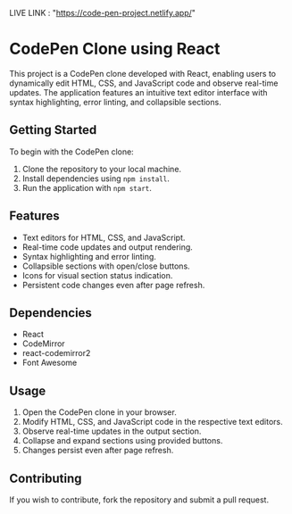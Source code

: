 LIVE LINK : "https://code-pen-project.netlify.app/"

# CodePen Clone using React

This project is a CodePen clone developed with React, enabling users to dynamically edit HTML, CSS, and JavaScript code and observe real-time updates. The application features an intuitive text editor interface with syntax highlighting, error linting, and collapsible sections.

## Getting Started

To begin with the CodePen clone:

1. Clone the repository to your local machine.
2. Install dependencies using `npm install`.
3. Run the application with `npm start`.

## Features

- Text editors for HTML, CSS, and JavaScript.
- Real-time code updates and output rendering.
- Syntax highlighting and error linting.
- Collapsible sections with open/close buttons.
- Icons for visual section status indication.
- Persistent code changes even after page refresh.

## Dependencies

- React
- CodeMirror
- react-codemirror2
- Font Awesome

## Usage

1. Open the CodePen clone in your browser.
2. Modify HTML, CSS, and JavaScript code in the respective text editors.
3. Observe real-time updates in the output section.
4. Collapse and expand sections using provided buttons.
5. Changes persist even after page refresh.

## Contributing

If you wish to contribute, fork the repository and submit a pull request.
